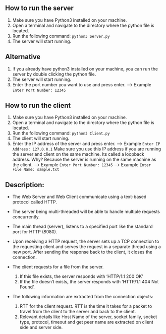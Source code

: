 ## How to run the server
1. Make sure you have Python3 installed on your machine.
2. Open a terminal and navigate to the directory where the python file is located.
3. Run the following command: `python3 Server.py`
4. The server will start running.
## Alternative
1. If you already have python3 installed on your machine, you can run the server by double clicking the python file.
2. The server will start running.
3. Enter the port number you want to use and press enter.
 --> Example `Enter Port Number: 12345`

## How to run the client
1. Make sure you have Python3 installed on your machine.
2. Open a terminal and navigate to the directory where the python file is located.
3. Run the following command: `python3 Client.py`
4. The client will start running.
5. Enter the IP address of the server and press enter.
 --> Example `Enter IP Address: 127.0.0.1` Make sure you use this IP address if you are running the server and client on the same machine. Its called a loopback address. Why? Because the server is running on the same machine as the client.
 --> Example `Enter Port Number: 12345`
 --> Example `Enter File Name: sample.txt`

## Description: 
- The Web Server and Web Client communicate using a text-based protocol called HTTP.
- The server being multi-threaded will be able to handle multiple requests concurrently. 
- The main thread (server), listens to a specified port like the standard port for HTTP (8080).
- Upon receiving a HTTP request, the server sets up a TCP connection to the requesting client and serves the request in a separate thread using a new port. After sending the response back to the client, it closes the connection.
  
- The client requests for a file from the server. 
  1.	If this file exists, the server responds with ‘HTTP/1.1 200 OK’ 
  2.	If the file doesn’t exists, the server responds with ‘HTTP/1.1 404 Not Found’.
- The following information are extracted from the connection objects: 
  1.	RTT for the client request. RTT is the time it takes for a packet to travel from the client to the server and back to the client.
  2.	Relevant details like Host Name of the server, socket family, socket type, protocol, timeout and get peer 
      name are extracted on client side and server side.
      